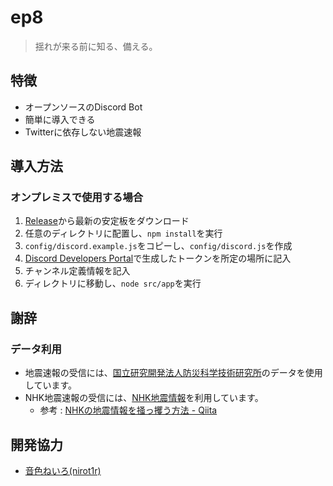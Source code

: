 # ep8
> 揺れが来る前に知る、備える。

## 特徴
- オープンソースのDiscord Bot
- 簡単に導入できる
- Twitterに依存しない地震速報

## 導入方法
### オンプレミスで使用する場合
1. [Release](https://github.com/neiropw/ep8/releases)から最新の安定板をダウンロード
1. 任意のディレクトリに配置し、`npm install`を実行
1. `config/discord.example.js`をコピーし、`config/discord.js`を作成
1. [Discord Developers Portal](https://discordapp.com/developers/applications/)で生成したトークンを所定の場所に記入
1. チャンネル定義情報を記入
1. ディレクトリに移動し、`node src/app`を実行

## 謝辞
### データ利用
- 地震速報の受信には、[国立研究開発法人防災科学技術研究所](http://www.bosai.go.jp/)のデータを使用しています。
- NHK地震速報の受信には、[NHK地震情報](http://www3.nhk.or.jp/sokuho/jishin/)を利用しています。
    - 参考 : [NHKの地震情報を掻っ攫う方法 - Qiita](https://qiita.com/ot1r/items/aff63d49273ef8be5993)

## 開発協力
- [音色ねいろ(nirot1r)](https://github.com/nirot1r)
